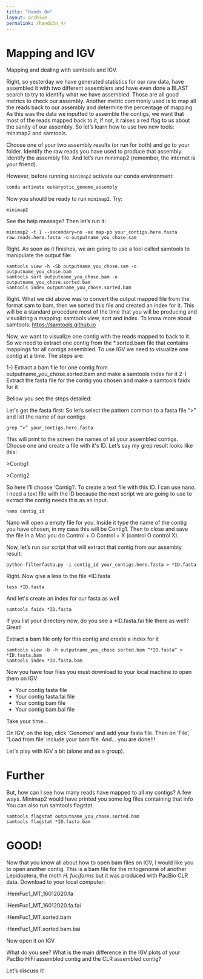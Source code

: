 ```yaml
---
title: "Hands On"
layout: archive
permalink: /handsOn_4/
---  
```


# Mapping and IGV

Mapping and dealing with samtools and IGV.

Right, so yesterday we have generated statistics for our raw data, have assembled it with two different assemblers and have even done a BLAST search to try to identify what we have assembled. Those are all good metrics to check our assembly. Another metric commonly used is to map all the reads back to our assembly and determine the percentage of mapping. As this was the data we inputted to assemble the contigs, we want that most of the reads mapped back to it, if not, it raises a red flag to us about the sanity of our assembly. So let’s learn how to use two new tools: minimap2 and samtools.

Choose one of your two assembly results (or run for both) and go to your folder. Identify the raw reads you have used to produce that assembly. Identify the assembly file. And let’s run minimap2 (remember, the internet is your friend).

However, before running `minimap2` activate our conda environment:  

```bash
conda activate eukaryotic_genome_assembly
```

Now you should be ready to run `minimap2`. Try:

```console  
minimap2
```  

See the help message? Then let’s run it:

```console  
minimap2 -t 1 --secondary=no -ax map-pb your_contigs.here.fasta raw.reads.here.fasta -o outputname_you_chose.sam
```  

Right. As soon as it finishes, we are going to use a tool called samtools to manipulate the output file:

```console  
samtools view -h -Sb outputname_you_chose.sam -o outputname_you_chose.bam
samtools sort outputname_you_chose.bam -o outputname_you_chose.sorted.bam
Samtools index outputname_you_chose.sorted.bam
``` 
Right. What we did above was to convert the output mapped file from the format sam to bam, then we sorted this file and created an index for it. This will be a standard procedure most of the time that you will be producing and visualizing a mapping: samtools view, sort and index.
To know more about samtools: https://samtools.github.io

Now, we want to visualize one contig with the reads mapped to back to it. So we need to extract one contig from the \*.sorted.bam file that contains mappings for all contigs assembled. To use IGV we need to visualize one contig at a time. The steps are:

1-) Extract a bam file for one contig from outputname_you_chose.sorted.bam and make a samtools index for it
2-) Extract the fasta file for the contig you chosen and make a samtools faidx for it

Bellow you see the steps detailed:

Let's get the fasta first:
So let’s select the pattern common to a fasta file “>” and list the name of our contigs

```console  
grep “>” your_contigs.here.fasta 
```  

This will print to the screen the names of all your assembled contigs. Choose one and create a file with it's ID. Let’s say my grep result looks like this:

\>Contig1

\>Contig2

So here I’ll choose ‘Contig1’. To create a text file with this ID. I can use nano. I need a text file with the ID because the next script we are going to use to extract the contig needs this as an input. 

```console  
nano contig_id
```  

Nano will open a empty file for you. Inside it type the name of the contig you have chosen, in my case this will be Contig1. Then to close and save the file in a Mac you do Control + O Control + X (control O control X).

Now, let’s run our script that will extract that contig from our assembly result:

```console  
python filterfasta.py -i contig_id your_contigs.here.fasta > *ID.fasta
```  

Right. Now give a less to the file *ID.fasta

```console  
less *ID.fasta
``` 
And let's create an index for our fasta as well

```console  
samtools faidx *ID.fasta
``` 

If you list your directory now, do you see a \*ID.fasta.fai file there as well? Great!

Extract a bam file only for this contig and create a index for it

```console  
samtools view -b -h outputname_you_chose.sorted.bam “*ID.fasta” > *ID.fasta.bam
samtools index *ID.fasta.bam
``` 

Now you have four files you must download to your local machine to open them on IGV

* Your contig fasta file
* Your contig fasta.fai file
* Your contig bam file
* Your contig bam.bai file

Take your time…

On IGV, on the top, click ‘Genomes’ and add your fasta file. Then on ‘File’, “Load from file’ include your bam file. And… you are done!!!

Let's play with IGV a bit (alone and as a group).

# Further

But, how can I see how many reads have mapped to all my contigs? 
A few ways.
Minimap2 would have printed you some log files containing that info
You can also run samtools flagstat.

```console  
samtools flagstat outputname_you_chose.sorted.bam
samtools flagstat *ID.fasta.bam
``` 

# GOOD!


Now that you know all about how to open bam files on IGV, I would like you to open another contig. This is a bam file for the mitogenome of another Lepidoptera, the moth *H. fuciforms* but it was produced with PacBio CLR data. Download to your local computer:

iHemFuc1_MT_16012020.fa

iHemFuc1_MT_16012020.fa.fai

iHemFuc1_MT.sorted.bam

iHemFuc1_MT.sorted.bam.bai

Now open it on IGV

What do you see? What is the main difference in the IGV plots of your PacBio HiFi assembled contig and the CLR assembled contig?

Let’s discuss it!

